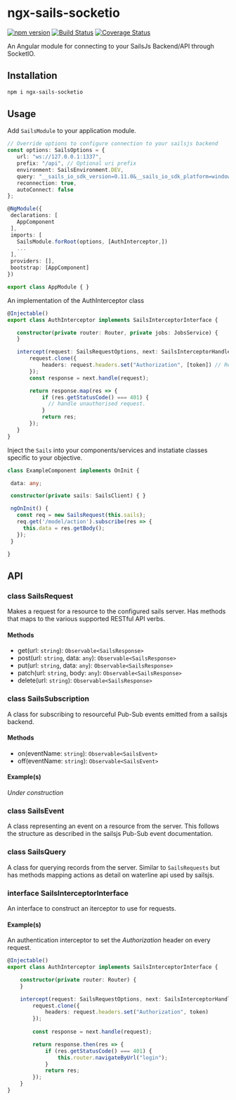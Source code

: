 # ngx-sails-socketio
[![npm version](https://badge.fury.io/js/ngx-sails-socketio.svg)](https://badge.fury.io/js/ngx-sails-socketio)
[![Build Status](https://travis-ci.org/burntblark/ngx-sails-socketio.svg?branch=master)](https://travis-ci.org/burntblark/ngx-sails-socketio)
[![Coverage Status](https://coveralls.io/repos/github/burntblark/ngx-sails-socketio/badge.svg?branch=master&cacheBuster=1)](https://coveralls.io/github/burntblark/ngx-sails-socketio?branch=master)

An Angular module for connecting to your SailsJs Backend/API through SocketIO.

## Installation

 ```bash
 npm i ngx-sails-socketio
 ```

## Usage

Add `SailsModule` to your application module.

 ```ts
 // Override options to configure connection to your sailsjs backend
 const options: SailsOptions = {
    url: "ws://127.0.0.1:1337",
    prefix: "/api", // Optional uri prefix
    environment: SailsEnvironment.DEV,
    query: "__sails_io_sdk_version=0.11.0&__sails_io_sdk_platform=windows&__sails_io_sdk_language=javascript",
    reconnection: true,
    autoConnect: false
};

@NgModule({
  declarations: [
    AppComponent
  ],
  imports: [
    SailsModule.forRoot(options, [AuthInterceptor,])
    ...
  ],
  providers: [],
  bootstrap: [AppComponent]
})

export class AppModule { }
 ```

An implementation of the AuthInterceptor class

 ```ts
@Injectable()
export class AuthInterceptor implements SailsInterceptorInterface {

    constructor(private router: Router, private jobs: JobsService) {
    }

    intercept(request: SailsRequestOptions, next: SailsInterceptorHandlerInterface): Observable<SailsResponse> {
        request.clone({
            headers: request.headers.set("Authorization", [token]) // Replace [token] with your auth token
        });
        const response = next.handle(request);

        return response.map(res => {
            if (res.getStatusCode() === 401) {
              // handle unauthorised request.
            }
            return res;
        });
    }
}
 ```

Inject the `Sails` into your components/services and instatiate classes specific to your objective.

 ```ts
class ExampleComponent implements OnInit {

  data: any;

  constructor(private sails: SailsClient) { }

  ngOnInit() {
    const req = new SailsRequest(this.sails);
    req.get('/model/action').subscribe(res => {
      this.data = res.getBody();
    });
  }

}
 ```

## API

### class SailsRequest

Makes a request for a resource to the configured sails server. Has methods that maps to the various supported RESTful API verbs.

#### Methods

* get(url: `string`): `Observable<SailsResponse>`
* post(url: `string`, data: `any`): `Observable<SailsResponse>`
* put(url: `string`, data: `any`): `Observable<SailsResponse>`
* patch(url: `string`, body: `any`): `Observable<SailsResponse>`
* delete(url: `string`): `Observable<SailsResponse>`

### class SailsSubscription

A class for subscribing to resourceful Pub-Sub events emitted from a sailsjs backend.

#### Methods

* on(eventName: `string`): `Observable<SailsEvent>`
* off(eventName: `string`): `Observable<SailsEvent>`

#### Example(s)

*Under construction*

### class SailsEvent

A class representing an event on a resource from the server. This follows the structure as described in the sailsjs Pub-Sub event documentation.

### class SailsQuery

A class for querying records from the server. Similar to `SailsRequests` but has methods mapping actions as detail on waterline api used by sailsjs.

### interface SailsInterceptorInterface

An interface to construct an iterceptor to use for requests.

#### Example(s)

An authentication interceptor to set the *Authorization* header on every request.

```ts
@Injectable()
export class AuthInterceptor implements SailsInterceptorInterface {

    constructor(private router: Router) {
    }

    intercept(request: SailsRequestOptions, next: SailsInterceptorHandlerInterface): Promise<SailsResponse> {
        request.clone({
            headers: request.headers.set("Authorization", token)
        });
        
        const response = next.handle(request);

        return response.then(res => {
            if (res.getStatusCode() === 401) {
                this.router.navigateByUrl("login");
            }
            return res;
        });
    }
}
```
